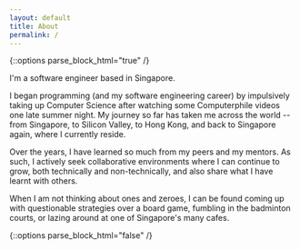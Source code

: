 ```yaml
---
layout: default
title: About
permalink: /
---
```

{::options parse_block_html="true" /}
<div class="about-page">
I'm a software engineer based in Singapore.

I began programming (and my software engineering career) by impulsively taking up Computer Science after watching some Computerphile videos one late summer night. My journey so far has taken me across the world -- from Singapore, to Silicon Valley, to Hong Kong, and back to Singapore again, where I currently reside.

Over the years, I have learned so much from my peers and my mentors. As such, I actively seek collaborative environments where I can continue to grow, both technically and non-technically, and also share what I have learnt with others.

When I am not thinking about ones and zeroes, I can be found coming up with questionable strategies over a board game, fumbling in the badminton courts, or lazing around at one of Singapore's many cafes.
</div>
{::options parse_block_html="false" /}
